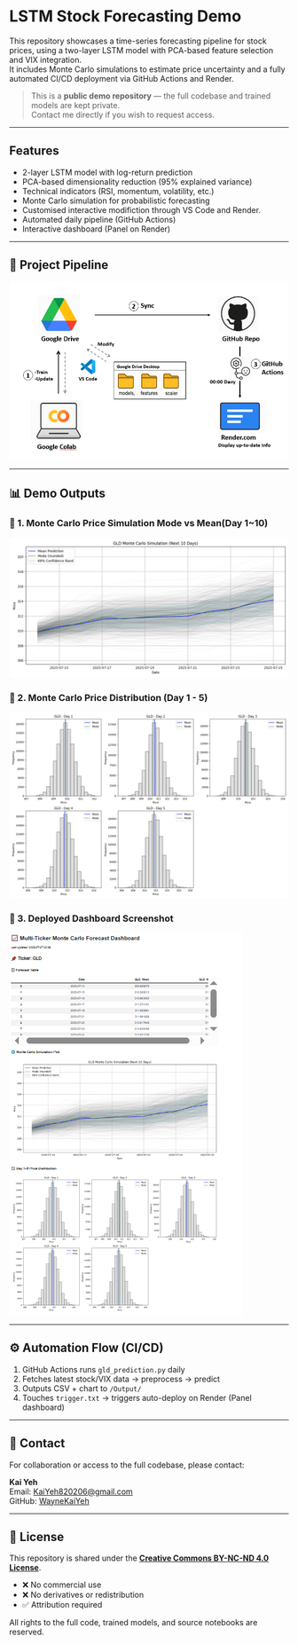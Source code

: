 
# LSTM Stock Forecasting Demo

This repository showcases a time-series forecasting pipeline for stock prices, using a two-layer LSTM model with PCA-based feature selection and VIX integration.  
It includes Monte Carlo simulations to estimate price uncertainty and a fully automated CI/CD deployment via GitHub Actions and Render.

> This is a **public demo repository** — the full codebase and trained models are kept private.  
> Contact me directly if you wish to request access.

---

## Features

- 2-layer LSTM model with log-return prediction
- PCA-based dimensionality reduction (95% explained variance)
- Technical indicators (RSI, momentum, volatility, etc.)
- Monte Carlo simulation for probabilistic forecasting
- Customised interactive modifiction through VS Code and Render.
- Automated daily pipeline (GitHub Actions)
- Interactive dashboard (Panel on Render)

---

## 🧱 Project Pipeline

![Pipeline Diagram](images/pipeline_diagram.png)

---

## 📊 Demo Outputs

### 🔹 1. Monte Carlo Price Simulation Mode vs Mean(Day 1~10)
![Prediction vs Actual](demo/prediction_vs_actual.png)

### 🔹 2. Monte Carlo Price Distribution (Day 1 - 5)
![Monte Carlo Simulation](demo/montecarlo_day1.png)

### 🔹 3. Deployed Dashboard Screenshot
![Dashboard Screenshot](demo/dashboard_screenshot.png)

---

## ⚙️ Automation Flow (CI/CD)

1. GitHub Actions runs `gld_prediction.py` daily
2. Fetches latest stock/VIX data → preprocess → predict
3. Outputs CSV + chart to `/Output/`
4. Touches `trigger.txt` → triggers auto-deploy on Render (Panel dashboard)

---

## 📎 Contact

For collaboration or access to the full codebase, please contact:

**Kai Yeh**  
Email: KaiYeh820206@gmail.com  
GitHub: [WayneKaiYeh](https://github.com/yourusername)

---

## 📄 License

This repository is shared under the [**Creative Commons BY-NC-ND 4.0 License**](https://creativecommons.org/licenses/by-nc-nd/4.0/).

- ❌ No commercial use
- ❌ No derivatives or redistribution
- ✅ Attribution required

All rights to the full code, trained models, and source notebooks are reserved.
